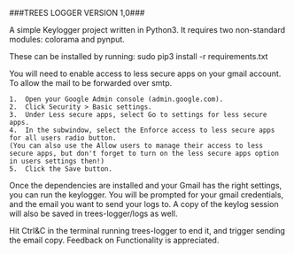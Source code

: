 ###TREES LOGGER VERSION 1,0###

A simple Keylogger project written in Python3.
It requires two non-standard modules: colorama and pynput.

These can be installed by running:
sudo pip3 install -r requirements.txt

You will need to enable access to less secure apps on your gmail account.
To allow the mail to be forwarded over smtp.

    1.	Open your Google Admin console (admin.google.com).
    2.	Click Security > Basic settings.
    3.	Under Less secure apps, select Go to settings for less secure apps.
    4.	In the subwindow, select the Enforce access to less secure apps for all users radio button.
	(You can also use the Allow users to manage their access to less secure apps, but don't forget to turn on the less secure apps option in users settings then!)
    5.	Click the Save button.

Once the dependencies are installed and your Gmail has the right settings, you can run the keylogger.
You will be prompted for your gmail credentials, and the email you want to send your logs to.
A copy of the keylog session will also be saved in trees-logger/logs as well.

Hit Ctrl&C in the terminal running trees-logger to end it, and trigger sending the email copy.
Feedback on Functionality is appreciated.
